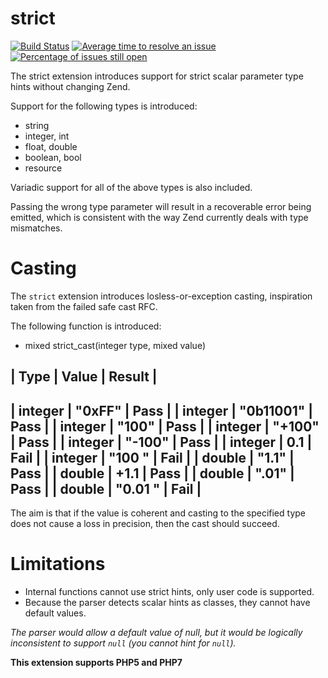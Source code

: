 strict
======

[![Build Status](https://travis-ci.org/krakjoe/strict.svg?branch=master)](https://travis-ci.org/krakjoe/strict)
[![Average time to resolve an issue](http://isitmaintained.com/badge/resolution/krakjoe/strict.svg)](http://isitmaintained.com/project/krakjoe/strict "Average time to resolve an issue")
[![Percentage of issues still open](http://isitmaintained.com/badge/open/krakjoe/strict.svg)](http://isitmaintained.com/project/krakjoe/strict "Percentage of issues still open")

The strict extension introduces support for strict scalar parameter type hints without changing Zend.

Support for the following types is introduced:

  * string
  * integer, int
  * float, double
  * boolean, bool
  * resource

Variadic support for all of the above types is also included.

Passing the wrong type parameter will result in a recoverable error being emitted, 
    which is consistent with the way Zend currently deals with type mismatches.

Casting
=======

The `strict` extension introduces losless-or-exception casting, inspiration taken from the failed safe cast RFC.

The following function is introduced:

 * mixed strict_cast(integer type, mixed value)

| Type      | Value                  | Result |
-----------------------------------------------
| integer   | "0xFF"                 | Pass   |
| integer   | "0b11001"              | Pass   |
| integer   | "100"                  | Pass   |
| integer   | "+100"                 | Pass   |
| integer   | "-100"                 | Pass   |
| integer   | 0.1                    | Fail   |
| integer   | "100 "                 | Fail   |
| double    | "1.1"                  | Pass   |
| double    | +1.1                   | Pass   |
| double    | ".01"                  | Pass   |
| double    | "0.01 "                | Fail   |
-----------------------------------------------

The aim is that if the value is coherent and casting to the specified type does not cause a loss in precision, then the cast should succeed.

Limitations
===========

  * Internal functions cannot use strict hints, only user code is supported.
  * Because the parser detects scalar hints as classes, they cannot have default values.

*The parser would allow a default value of null, 
    but it would be logically inconsistent to support `null` (you cannot hint for `null`).*

**This extension supports PHP5 and PHP7**
